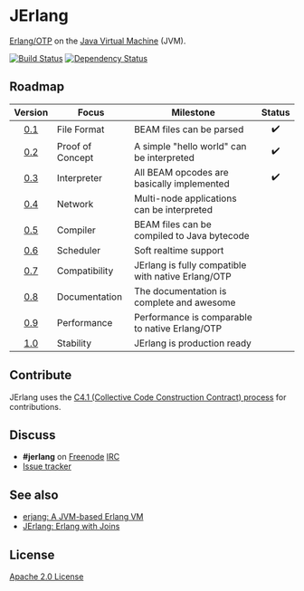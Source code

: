 # JErlang

[Erlang/OTP](https://github.com/erlang/otp) on the
[Java Virtual Machine](https://en.wikipedia.org/wiki/Java_virtual_machine) (JVM).

[![Build Status](https://travis-ci.org/jerlang/jerlang.svg?branch=master)](https://travis-ci.org/jerlang/jerlang)
[![Dependency Status](https://www.versioneye.com/user/projects/55acc9853065350023000481/badge.svg?style=flat)](https://www.versioneye.com/user/projects/55acc9853065350023000481)

## Roadmap

|Version|Focus           |Milestone                                         |Status|
|:-----:|----------------|--------------------------------------------------|:----:|
|[0.1](https://github.com/jerlang/jerlang/issues?q=milestone%3A%220.1+%28File+Format%29%22)    |File Format     |BEAM files can be parsed                          |:heavy_check_mark:|
|[0.2](https://github.com/jerlang/jerlang/issues?q=milestone%3A%220.2+%28Proof+of+Concept%29%22)    |Proof of Concept|A simple "hello world" can be interpreted         |:heavy_check_mark:|
|[0.3](https://github.com/jerlang/jerlang/issues?q=milestone%3A%220.3+%28Interpreter%29%22)    |Interpreter     |All BEAM opcodes are basically implemented        |:heavy_check_mark:|
|[0.4](https://github.com/jerlang/jerlang/milestones/0.4%20(Network))    |Network         |Multi-node applications can be interpreted        ||
|[0.5](https://github.com/jerlang/jerlang/milestones/0.5%20(Compiler))    |Compiler        |BEAM files can be compiled to Java bytecode       ||
|[0.6](https://github.com/jerlang/jerlang/milestones/0.6%20(Scheduler))    |Scheduler       |Soft realtime support                             ||
|[0.7](https://github.com/jerlang/jerlang/milestones/0.7%20(Compatibility))    |Compatibility   |JErlang is fully compatible with native Erlang/OTP||
|[0.8](https://github.com/jerlang/jerlang/milestones/0.8%20(Documentation))    |Documentation   |The documentation is complete and awesome         ||
|[0.9](https://github.com/jerlang/jerlang/milestones/0.9%20(Performance))    |Performance     |Performance is comparable to native Erlang/OTP    ||
|[1.0](https://github.com/jerlang/jerlang/milestones/1.0%20(Stability))    |Stability       |JErlang is production ready                       ||

## Contribute

JErlang uses the [C4.1 (Collective Code Construction Contract) process](http://rfc.zeromq.org/spec:22) for contributions.

## Discuss

* **#jerlang** on [Freenode](http://www.freenode.net/) [IRC](https://en.wikipedia.org/wiki/Internet_Relay_Chat)
* [Issue tracker](https://github.com/jerlang/jerlang/issues)

## See also

* [erjang: A JVM-based Erlang VM](https://github.com/trifork/erjang)
* [JErlang: Erlang with Joins](http://www.doc.ic.ac.uk/~susan/jerlang/)

## License

[Apache 2.0 License](LICENSE)
